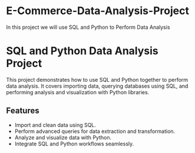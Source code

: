 # E-Commerce-Data-Analysis-Project
In this project we will use SQL and Python to Perform Data Analysis

# SQL and Python Data Analysis Project

This project demonstrates how to use SQL and Python together to perform data analysis. It covers importing data, querying databases using SQL, and performing analysis and visualization with Python libraries.

## Features

- Import and clean data using SQL.
- Perform advanced queries for data extraction and transformation.
- Analyze and visualize data with Python.
- Integrate SQL and Python workflows seamlessly.
